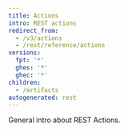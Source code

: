 ```yaml
---
title: Actions
intro: REST actions
redirect_from:
  - /v3/actions
  - /rest/reference/actions
versions:
  fpt: '*'
  ghes: '*'
  ghec: '*'
children:
  - /artifacts
autogenerated: rest
---
```


General intro about REST Actions.

<!-- Content after this section is automatically generated -->

